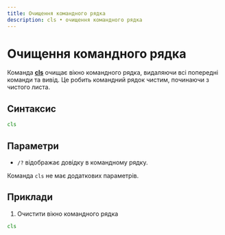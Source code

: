 ```yaml
---
title: Очищення командного рядка
description: cls • очищення командного рядка
---
```


# Очищення командного рядка

Команда **[cls](https://docs.microsoft.com/en-us/windows-server/administration/windows-commands/cls 'Microsoft Dosc')** очищає вікно командного рядка, видаляючи всі попередні команди та вивід. Це робить командний рядок чистим, починаючи з чистого листа.

## Синтаксис

```cmd
cls
```

## Параметри

- `/?` відображає довідку в командному рядку.

Команда `cls` не має додаткових параметрів.

## Приклади

1. Очистити вікно командного рядка

```cmd
cls
```
